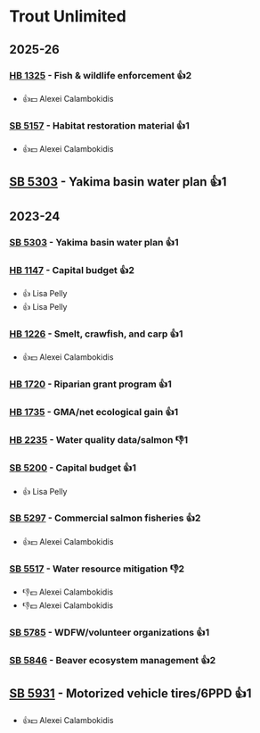 # Trout Unlimited
## 2025-26

### [HB 1325](/bill/2025-26/hb/1325/) - Fish & wildlife enforcement 👍2  
* 👍💵 Alexei Calambokidis

### [SB 5157](/bill/2025-26/sb/5157/) - Habitat restoration material 👍1  
* 👍💵 Alexei Calambokidis

## [SB 5303](/bill/2025-26/sb/5303/) - Yakima basin water plan 👍1  

## 2023-24

### [SB 5303](/bill/2023-24/sb/5303/) - Yakima basin water plan 👍1  

### [HB 1147](/bill/2023-24/hb/1147/) - Capital budget 👍2  
* 👍 Lisa Pelly
* 👍 Lisa Pelly

### [HB 1226](/bill/2023-24/hb/1226/) - Smelt, crawfish, and carp 👍1  
* 👍💵 Alexei Calambokidis

### [HB 1720](/bill/2023-24/hb/1720/) - Riparian grant program 👍1  

### [HB 1735](/bill/2023-24/hb/1735/) - GMA/net ecological gain 👍1  

### [HB 2235](/bill/2023-24/hb/2235/) - Water quality data/salmon  👎1 

### [SB 5200](/bill/2023-24/sb/5200/) - Capital budget 👍1  
* 👍 Lisa Pelly

### [SB 5297](/bill/2023-24/sb/5297/) - Commercial salmon fisheries 👍2  
* 👍💵 Alexei Calambokidis

### [SB 5517](/bill/2023-24/sb/5517/) - Water resource mitigation  👎2 
* 👎💵 Alexei Calambokidis
* 👎💵 Alexei Calambokidis

### [SB 5785](/bill/2023-24/sb/5785/) - WDFW/volunteer organizations 👍1  

### [SB 5846](/bill/2023-24/sb/5846/) - Beaver ecosystem management 👍2  

## [SB 5931](/bill/2023-24/sb/5931/) - Motorized vehicle tires/6PPD 👍1  
* 👍💵 Alexei Calambokidis
